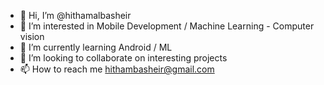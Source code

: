 - 👋 Hi, I’m @hithamalbasheir
- 👀 I’m interested in Mobile Development / Machine Learning - Computer vision
- 🌱 I’m currently learning Android / ML
- 💞️ I’m looking to collaborate on interesting projects
- 📫 How to reach me hithambasheir@gmail.com

<!---
hithamalbasheir/hithamalbasheir is a ✨ special ✨ repository because its `README.md` (this file) appears on your GitHub profile.
You can click the Preview link to take a look at your changes.
--->
